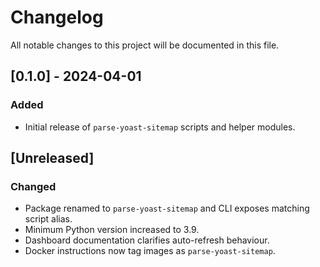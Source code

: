 # Changelog

All notable changes to this project will be documented in this file.

## [0.1.0] - 2024-04-01
### Added
- Initial release of `parse-yoast-sitemap` scripts and helper modules.

## [Unreleased]
### Changed
- Package renamed to `parse-yoast-sitemap` and CLI exposes matching script alias.
- Minimum Python version increased to 3.9.
- Dashboard documentation clarifies auto-refresh behaviour.
- Docker instructions now tag images as `parse-yoast-sitemap`.

